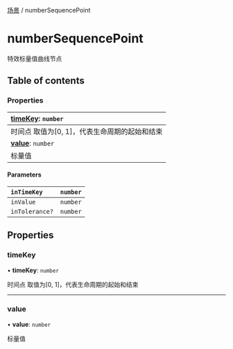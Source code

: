 [场景](../groups/场景.场景.md) / numberSequencePoint

# numberSequencePoint <Badge type="tip" text="Class" /> <Score text="numberSequencePoint" />

特效标量值曲线节点

## Table of contents

### Properties <Score text="Properties" /> 
| **[timeKey](mw.numberSequencePoint.md#timekey)**: `number`  |
| :-----|
| 时间点 取值为[0, 1]，代表生命周期的起始和结束|
| **[value](mw.numberSequencePoint.md#value)**: `number`  |
| 标量值|

#### Parameters

| `inTimeKey` | `number` |
| :------ | :------ |
| `inValue` | `number` |
| `inTolerance?` | `number` |

## Properties

### timeKey <Score text="timeKey" /> 

• **timeKey**: `number`

时间点 取值为[0, 1]，代表生命周期的起始和结束

___

### value <Score text="value" /> 

• **value**: `number`

标量值
